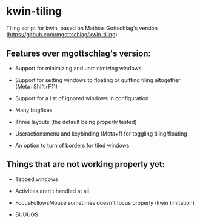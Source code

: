 kwin-tiling
===========

Tiling script for kwin, based on Mathias Gottschlag's version (https://github.com/mgottschlag/kwin-tiling).

Features over mgottschlag's version:
-------

- Support for minimizing and unminimizing windows

- Support for setting windows to floating or quitting tiling altogether (Meta+Shift+F11)

- Support for a list of ignored windows in configuration

- Many bugfixes

- Three layouts (the default being properly tested)

- Useractionsmenu and keybinding (Meta+f) for toggling tiling/floating

- An option to turn of borders for tiled windows

Things that are not working properly yet:
-------

- Tabbed windows

- Activities aren't handled at all

- FocusFollowsMouse sometimes doesn't focus properly (kwin limitation)

- BUUUGS

